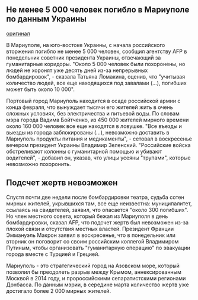 ## Не менее 5 000 человек погибло в Мариуполе по данным Украины
[оригинал](https://www.lefigaro.fr/flash-actu/au-moins-5-000-morts-a-marioupol-selon-une-responsable-ukrainienne-20220328)

В Мариуполе, на юго-востоке Украины, с начала российского вторжения погибло не менее 5 000 человек, сообщил агентству AFP в понедельник советник президента Украины, отвечающий за гуманитарные коридоры.
"Около 5 000 человек были похоронены, но людей не хоронят уже десять дней из-за непрерывных бомбардировок", - сказала Татьяна Ломакина, оценив, что "учитывая количество людей, все еще находящихся под завалами (...), погибших может быть около 10 000".

Портовый город Мариуполь находится в осаде российской армии с конца февраля, что вынуждает тысячи его жителей жить в очень сложных условиях, без электричества и питьевой воды. По словам мэра города Вадима Бойтченко, из 450 000 жителей мирного времени около 160 000 человек все еще находятся в ловушке. "Все въезды и выезды из города заблокированы (...), невозможно доставить в Мариуполь продукты питания и медикаменты", - сетовал в воскресенье вечером президент Украины Владимир Зеленский. "Российские войска обстреливают колонны с гуманитарной помощью и убивают водителей", - добавил он, указав, что улицы усеяны "трупами", которые невозможно похоронить.


## Подсчет жертв невозможен

Спустя почти две недели после бомбардировки театра, судьба сотен мирных жителей, укрывшихся там, все еще неизвестна: муниципалитет, ссылаясь на свидетелей, заявил, что опасается "около 300 погибших". Но член местного совета, который бежал из Мариуполя в день бомбардировки, сказал AFP, что подсчет жертв был невозможен из-за плохой связи и отсутствия местных властей. Президент Франции Эммануэль Макрон заявил в воскресенье, что в понедельник или вторник он поговорит со своим российским коллегой Владимиром Путиным, чтобы организовать "гуманитарную операцию" по эвакуации города вместе с Турцией и Грецией.

Мариуполь - это стратегический город на Азовском море, который позволил бы преодолеть разрыв между Крымом, аннексированным Москвой в 2014 году, и пророссийскими сепаратистскими регионами Донбасса. По данным мэрии,  в середине марта количество жертв уже достигало более 2 000 мирных жителей.